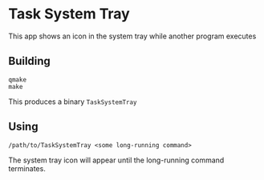 # Task System Tray
This app shows an icon in the system tray while another program executes

## Building

```
qmake
make
```

This produces a binary `TaskSystemTray`

## Using

```
/path/to/TaskSystemTray <some long-running command>
```

The system tray icon will appear until the long-running command terminates.

